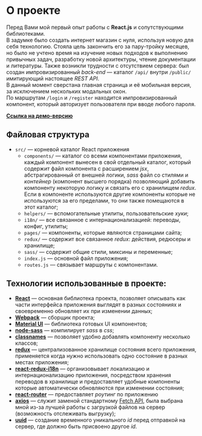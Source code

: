 # О проекте
Перед Вами мой первый опыт работы с **React.js** и сопутствующими библиотеками.<br>
В задумке было создать интернет магазин с нуля, используя новую для себя технологию. Стояла цель закончить его за пару-тройку месяцев, но было не учтено время на изучение новых подходов к выполнению привычных задач, разработку новой архитектуры, чтение документации и литературы. Также возникли трудности с отсутствием сервера: был создан импровизированный *back-end* — каталог ``/api/`` внутри ``/public/`` имитирующий настоящее *REST API*.<br>
В данный момент сверстана главная страница и её мобильная версия, за исключением нескольких модальных окон.<br>
По маршрутам ``/login`` и ``/register`` находится импровизированный компонент, который авторизует пользователя при вводе любого пароля.

**[Ссылка на демо-версию](https://seventrio.github.io/react-app)**

## Файловая структура
- ``src/`` — корневой каталог React приложения
    - ``components/`` — каталог со всеми компонентами приложения, каждый компонент вынесен в свой отдельный каталог, который содержит файл компонента с расширением *jsx*, абстрагированный от внешней логики, *sass* файл со стилями и *контейнер* (компонент высшего порядка) позволяющий добавить компоненту некоторую логику и связать его с хранилищем *redux*. <br> Если в компоненте используются другие компоненты которые не используются за его пределами, то они также помещаются в этот каталог;
    - ``helpers/`` — вспомогательные утилиты, пользовательские *хуки*;
    - ``i18n/`` — все связанное с интернационализацией: переводы, конфиг, утилиты;
    - ``pages/`` — компоненты, которые являются страницами сайта;
    - ``redux/`` — содержит все связанное *redux*: действия, редюсеры и хранилище;
    - ``sass/`` — содержит общие стили, миксины и переменные;
    - ``index.js`` — основной файл приложения;
    - ``routes.js`` — связывает маршруты с компонентами.

## Технологии использованные в проекте:
- **[React](https://reactjs.org/)** — основная библиотека проекта, позволяет описывать как части интерфейса приложения выглядят в разных состояниях и своевременно обновляет их при изменении данных;
- **[Webpack](https://webpack.js.org/)**  —  сборщик проекта;
- **[Material UI](https://material-ui.com/)** — библиотека готовых UI компонентов;
- **[node-sass](https://www.npmjs.com/package/node-sass)** — компилирует *sass* в *css*;
- **[classnames](https://www.npmjs.com/package/classnames)** — позволяет удобно добавлять компоненту несколько классов;
- **[redux](https://redux.js.org/)** — централизованное хранилище состояния всего приложения, применяется когда нужно использовать одно состояние в разных местах приложения;
- **[react-redux-i18n](https://www.npmjs.com/package/react-redux-i18n)** — организовывает локализацию и интернационализацию приложения, посредством хранения переводов в хранилище и предоставляет удобные компоненты которые автоматически обновляются при изменении состояния;
- **[react-router](https://reactrouter.com/)** — предоставляет *роутинг* по приложению
- **[axios](https://www.npmjs.com/package/axios)** — служит заменой стандартному [Fetch API](https://developer.mozilla.org/ru/docs/Web/API/Fetch_API), была выбрана мной из-за лучшей работы с загрузкой файлов на сервер (возможность отслеживать выгрузку);
- **[uuid](https://www.npmjs.com/package/uuid)** — создание временного уникального *id* перед отправкой на сервер, где должно быть присвоено другое *id*.